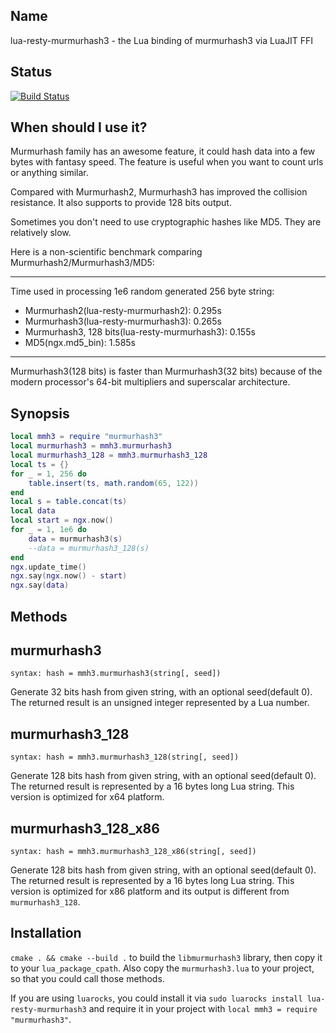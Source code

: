 ## Name

lua-resty-murmurhash3 - the Lua binding of murmurhash3 via LuaJIT FFI

## Status

[![Build Status](https://travis-ci.org/spacewander/lua-resty-murmurhash3.svg?branch=master)](https://travis-ci.org/spacewander/lua-resty-murmurhash3)

## When should I use it?

Murmurhash family has an awesome feature, it could hash data into a few bytes with fantasy speed.
The feature is useful when you want to count urls or anything similar.

Compared with Murmurhash2, Murmurhash3 has improved the collision resistance.
It also supports to provide 128 bits output.

Sometimes you don't need to use cryptographic hashes like MD5. They are relatively slow.

Here is a non-scientific benchmark comparing Murmurhash2/Murmurhash3/MD5:

---
Time used in processing 1e6 random generated 256 byte string:
* Murmurhash2(lua-resty-murmurhash2): 0.295s
* Murmurhash3(lua-resty-murmurhash3): 0.265s
* Murmurhash3, 128 bits(lua-resty-murmurhash3): 0.155s
* MD5(ngx.md5_bin): 1.585s

---

Murmurhash3(128 bits) is faster than Murmurhash3(32 bits) because of the modern processor's 64-bit multipliers and superscalar architecture.

## Synopsis

```lua
local mmh3 = require "murmurhash3"
local murmurhash3 = mmh3.murmurhash3
local murmurhash3_128 = mmh3.murmurhash3_128
local ts = {}
for _ = 1, 256 do
    table.insert(ts, math.random(65, 122))
end
local s = table.concat(ts)
local data
local start = ngx.now()
for _ = 1, 1e6 do
    data = murmurhash3(s)
    --data = murmurhash3_128(s)
end
ngx.update_time()
ngx.say(ngx.now() - start)
ngx.say(data)
```

## Methods

murmurhash3
---
`syntax: hash = mmh3.murmurhash3(string[, seed])`

Generate 32 bits hash from given string, with an optional seed(default 0).
The returned result is an unsigned integer represented by a Lua number.

murmurhash3_128
---
`syntax: hash = mmh3.murmurhash3_128(string[, seed])`

Generate 128 bits hash from given string, with an optional seed(default 0).
The returned result is represented by a 16 bytes long Lua string.
This version is optimized for x64 platform.

murmurhash3_128_x86
---
`syntax: hash = mmh3.murmurhash3_128_x86(string[, seed])`

Generate 128 bits hash from given string, with an optional seed(default 0).
The returned result is represented by a 16 bytes long Lua string.
This version is optimized for x86 platform and its output is different from `murmurhash3_128`.

## Installation

`cmake . && cmake --build .` to build the `libmurmurhash3` library, then copy it to your `lua_package_cpath`.
Also copy the `murmurhash3.lua` to your project, so that you could call those methods.

If you are using `luarocks`, you could install it via `sudo luarocks install lua-resty-murmurhash3`
and require it in your project with `local mmh3 = require "murmurhash3"`.
